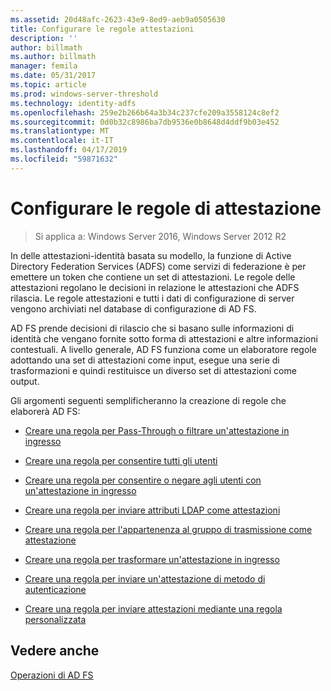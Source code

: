 ```yaml
---
ms.assetid: 20d48afc-2623-43e9-8ed9-aeb9a0505630
title: Configurare le regole attestazioni
description: ''
author: billmath
ms.author: billmath
manager: femila
ms.date: 05/31/2017
ms.topic: article
ms.prod: windows-server-threshold
ms.technology: identity-adfs
ms.openlocfilehash: 259e2b266b64a3b34c237cfe209a3558124c8ef2
ms.sourcegitcommit: 0d0b32c8986ba7db9536e0b8648d4ddf9b03e452
ms.translationtype: MT
ms.contentlocale: it-IT
ms.lasthandoff: 04/17/2019
ms.locfileid: "59871632"
---
```

# <a name="configure-claim-rules"></a>Configurare le regole di attestazione

>Si applica a: Windows Server 2016, Windows Server 2012 R2

In delle attestazioni\-identità basata su modello, la funzione di Active Directory Federation Services (ADFS) come servizi di federazione è per emettere un token che contiene un set di attestazioni. Le regole delle attestazioni regolano le decisioni in relazione le attestazioni che ADFS rilascia. Le regole attestazioni e tutti i dati di configurazione di server vengono archiviati nel database di configurazione di AD FS.  
  
AD FS prende decisioni di rilascio che si basano sulle informazioni di identità che vengano fornite sotto forma di attestazioni e altre informazioni contestuali. A livello generale, AD FS funziona come un elaboratore regole adottando una set di attestazioni come input, esegue una serie di trasformazioni e quindi restituisce un diverso set di attestazioni come output. 

Gli argomenti seguenti semplificheranno la creazione di regole che elaborerà AD FS: 
  
-   [Creare una regola per Pass-Through o filtrare un'attestazione in ingresso](../../ad-fs/operations/Create-a-Rule-to-Pass-Through-or-Filter-an-Incoming-Claim.md)  
  
-   [Creare una regola per consentire tutti gli utenti](../../ad-fs/operations/Create-a-Rule-to-Permit-All-Users.md)  
  
-   [Creare una regola per consentire o negare agli utenti con un'attestazione in ingresso](../../ad-fs/operations/Create-a-Rule-to-Permit-or-Deny-Users-Based-on-an-Incoming-Claim.md)  
  
-   [Creare una regola per inviare attributi LDAP come attestazioni](../../ad-fs/operations/Create-a-Rule-to-Send-LDAP-Attributes-as-Claims.md)  
  
-   [Creare una regola per l'appartenenza al gruppo di trasmissione come attestazione](../../ad-fs/operations/Create-a-Rule-to-Send-Group-Membership-as-a-Claim.md)  
  
-   [Creare una regola per trasformare un'attestazione in ingresso](../../ad-fs/operations/Create-a-Rule-to-Transform-an-Incoming-Claim.md)  
  
-   [Creare una regola per inviare un'attestazione di metodo di autenticazione](../../ad-fs/operations/Create-a-Rule-to-Send-an-Authentication-Method-Claim.md)  
  
-   [Creare una regola per inviare attestazioni mediante una regola personalizzata](../../ad-fs/operations/Create-a-Rule-to-Send-Claims-Using-a-Custom-rule.md)  

## <a name="see-also"></a>Vedere anche  
[Operazioni di AD FS](../../ad-fs/AD-FS-2016-Operations.md) 
